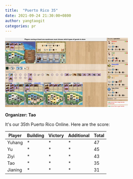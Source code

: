 ```yaml
---
title:  "Puerto Rico 35"
date: 2021-09-24 21:30:00+0800
author: yangtaogit
categories: pr
---
```


<a href="/images/pr_20210924.jpg">
<img src="/images/pr_20210924.jpg" width="400"/>
</a>

**Organizer: Tao**  

It's our 35th Puerto Rico Online. Here are the score: 

| Player    | Building | Victory | Additional | Total |
| ------    | -------- | ------- | ---------- | ----- |
| Yuhang    | *        | *       | *          | 47    |
| Yu        | *        | *       | *          | 45    |
| Ziyi      | *        | *       | *          | 43    |
| Tao       | *        | *       | *          | 35    |
| Jianing   | *        | *       | *          | 31    |
